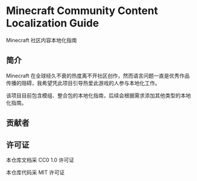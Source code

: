 # Minecraft Community Content Localization Guide
Minecraft 社区内容本地化指南

## 简介

Minecraft 在全球经久不衰的热度离不开社区创作，然而语言问题一直是优秀作品传播的阻碍，我希望凭此项目引导热爱此游戏的人参与本地化工作。

该项目目前包含模组、整合包的本地化指南，后续会根据需求添加其他类型的本地化指南。

## 贡献者

## 许可证

本仓库文档采 CC0 1.0 许可证

本仓库代码采 MIT 许可证
